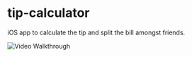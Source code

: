 # tip-calculator
iOS app to calculate the tip and split the bill amongst friends.



<img src='http://imgur.com/a/PlC73.gif' title='Video Walkthrough' width='' alt='Video Walkthrough' />
